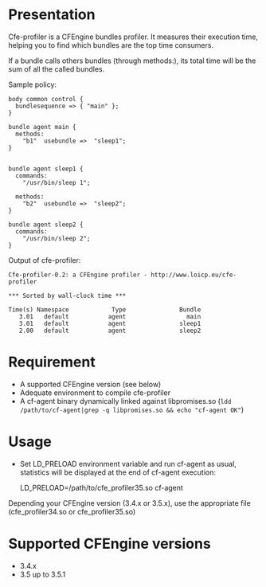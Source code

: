 # Presentation

Cfe-profiler is a CFEngine bundles profiler.
It measures their execution time, helping you to find which bundles are the top time consumers.

If a bundle calls others bundles (through methods:), its total time will be the sum of all the called bundles.

Sample policy:

    body common control {
      bundlesequence => { "main" };
    }

    bundle agent main {
      methods:
        "b1"  usebundle =>  "sleep1";
    }


    bundle agent sleep1 {
      commands:
        "/usr/bin/sleep 1";

      methods:
        "b2"  usebundle =>  "sleep2";
    }

    bundle agent sleep2 {
      commands:
        "/usr/bin/sleep 2";
    }

Output of cfe-profiler:

    Cfe-profiler-0.2: a CFEngine profiler - http://www.loicp.eu/cfe-profiler

    *** Sorted by wall-clock time ***

    Time(s) Namespace            Type               Bundle
       3.01   default           agent                 main
       3.01   default           agent               sleep1
       2.00   default           agent               sleep2


# Requirement

* A supported CFEngine version (see below)
* Adequate environment to compile cfe-profiler
* A cf-agent binary dynamically linked against libpromises.so (`ldd /path/to/cf-agent|grep -q libpromises.so && echo "cf-agent OK"`)

# Usage

* Set LD_PRELOAD environment variable and run cf-agent as usual, statistics will be displayed at the end of cf-agent execution:

    LD_PRELOAD=/path/to/cfe_profiler35.so cf-agent

Depending your CFEngine version (3.4.x or 3.5.x), use the appropriate file (cfe_profiler34.so or cfe_profiler35.so)

# Supported CFEngine versions

*  3.4.x
*  3.5 up to 3.5.1

